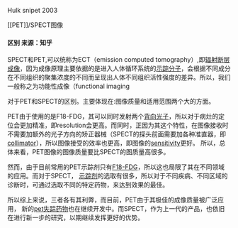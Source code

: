 Hulk snipet 2003

[[PET]]/SPECT图像 

#### 区别 来源：知乎  

SPECT和PET,可以统称为ECT（emission computed tomography）,即[辐射断层成像](https://www.zhihu.com/search?q=%E8%BE%90%E5%B0%84%E6%96%AD%E5%B1%82%E6%88%90%E5%83%8F&search_source=Entity&hybrid_search_source=Entity&hybrid_search_extra=%7B%22sourceType%22%3A%22answer%22%2C%22sourceId%22%3A105077060%7D)，因为成像原理主要依据的是进入人体循环系统的[示踪分子](https://www.zhihu.com/search?q=%E7%A4%BA%E8%B8%AA%E5%88%86%E5%AD%90&search_source=Entity&hybrid_search_source=Entity&hybrid_search_extra=%7B%22sourceType%22%3A%22answer%22%2C%22sourceId%22%3A105077060%7D)，会根据不同成分在不同组织的聚集浓度的不同而呈现出人体不同组织活性强度的差异。所以，我们一般称之为功能性成像（functional imaging

  
对于PET和SPECT的区别。主要体现在:图像质量和适用范围两个大的方面。

PET由于使用的是F18-FDG，其可以同时发射两个[背向光子](https://www.zhihu.com/search?q=%E8%83%8C%E5%90%91%E5%85%89%E5%AD%90&search_source=Entity&hybrid_search_source=Entity&hybrid_search_extra=%7B%22sourceType%22%3A%22answer%22%2C%22sourceId%22%3A105077060%7D)，所以对于病灶的定位会更加精准，即resolution会更高。而同时，正因为其这个特性，在图像接收时不需要加额外的光子方向的矫正器械（SPECT的探头前面需要加各种准直器，即[collimator](https://www.zhihu.com/search?q=collimator&search_source=Entity&hybrid_search_source=Entity&hybrid_search_extra=%7B%22sourceType%22%3A%22answer%22%2C%22sourceId%22%3A105077060%7D)），所以图像接受的效率也更高，即图像的[sensitivity](https://www.zhihu.com/search?q=sensitivity&search_source=Entity&hybrid_search_source=Entity&hybrid_search_extra=%7B%22sourceType%22%3A%22answer%22%2C%22sourceId%22%3A105077060%7D)更好。 所以，总体来看，PET图像的图像质量要比SPECT的图质量高很多。

然而，由于目前常用的PET示踪剂只有[F18-FDG](https://www.zhihu.com/search?q=F18-FDG&search_source=Entity&hybrid_search_source=Entity&hybrid_search_extra=%7B%22sourceType%22%3A%22answer%22%2C%22sourceId%22%3A105077060%7D)，所以这也局限了其在不同领域的应用。而对于SPECT， [示踪剂](https://www.zhihu.com/search?q=%E7%A4%BA%E8%B8%AA%E5%89%82&search_source=Entity&hybrid_search_source=Entity&hybrid_search_extra=%7B%22sourceType%22%3A%22answer%22%2C%22sourceId%22%3A105077060%7D)的选取有很多，所以对于不同疾病、不同区域的诊断时，可通过选取不同的特定药物，来达到效果的最佳。

所以综上来说，三者各有其利弊，而目前，PET由于其极佳的成像质量被广泛应用， 新的[pet失踪药物](https://www.zhihu.com/search?q=pet%E5%A4%B1%E8%B8%AA%E8%8D%AF%E7%89%A9&search_source=Entity&hybrid_search_source=Entity&hybrid_search_extra=%7B%22sourceType%22%3A%22answer%22%2C%22sourceId%22%3A105077060%7D)也在继续开发中。而SPECT，作为上一代的产品，也依旧在进行新一步的研究，以期继续发挥更好的优势。
  
